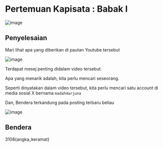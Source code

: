 # Pertemuan Kapisata : Babak I
![image](https://github.com/6E3372/3108CTF-Writeup/assets/129729880/cd55dde0-0840-4e88-a42a-3a3ccbcd1163)

## Penyelesaian
Mari lihat apa yang diberikan di pautan Youtube tersebut

![image](https://github.com/6E3372/3108CTF-Writeup/assets/129729880/1f437945-a659-42ea-ade8-8064eb5c0fc7)

Terdapat mesej penting didalam video tersebut.

Apa yang menarik adalah, kita perlu mencari seseorang.

Seperti dinyatakan dalam video tersebut, kita perlu mencari satu account di media sosial X bernama `madah4arjuna`

Dan, Bendera terkandung pada posting terbaru beliau

![image](https://github.com/6E3372/3108CTF-Writeup/assets/129729880/2e472e02-7d89-4b67-8670-ac39dd28199b)

## Bendera
3108{angka_keramat}
